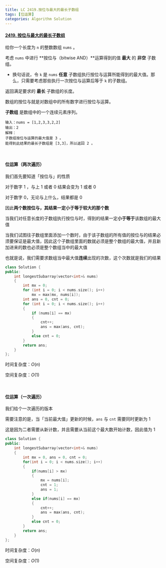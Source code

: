 ```yaml
---
title: LC 2419.按位与最大的最长子数组
tags: [位运算]
categories: Algorithm Solution
---
```


#### [2419. 按位与最大的最长子数组](https://leetcode.cn/problems/longest-subarray-with-maximum-bitwise-and/)

给你一个长度为 `n` 的整数数组 `nums` 。

考虑 `nums` 中进行 **按位与（bitwise AND）**运算得到的值 **最大** 的 **非空** 子数组。

- 换句话说，令 `k` 是 `nums` **任意** 子数组执行按位与运算所能得到的最大值。那么，只需要考虑那些执行一次按位与运算后等于 `k` 的子数组。

返回满足要求的 **最长** 子数组的长度。

数组的按位与就是对数组中的所有数字进行按位与运算。

**子数组** 是数组中的一个连续元素序列。

```
输入：nums = [1,2,3,3,2,2]
输出：2
解释：
子数组按位与运算的最大值是 3 。
能得到此结果的最长子数组是 [3,3]，所以返回 2 。
```

​	 

#### 位运算（两次遍历）

我们首先要知道「按位与」的性质

对于数字 1 ，与上 1 或者 0 结果会变为 1 或者 0

对于数字 0，无论与上什么，结果都是 0

因此**两个数按位与，其结果一定小于等于较大的那个数**

当我们对任意长度的子数组执行按位与时，得到的结果一定**小于等于**该数组的最大值

当我们试图往子数组里面添加一个数时，由于该子数组的所有值的按位与的结果必须要保证是最大值，因此这个子数组里面的数就必须是整个数组的最大值，并且新加进来的数也必须是整个数组当中的最大值

也就是说，我们需要求数组当中最大值**连续**出现的次数，这个次数就是我们的结果

```cpp
class Solution {
public:
	int longestSubarray(vector<int>& nums)
	{
		int mx = 0;
		for (int i = 0; i < nums.size(); i++)
			mx = max(mx, nums[i]);
		int ans = 0, cnt = 0;
		for (int i = 0; i < nums.size(); i++)
		{
			if (nums[i] == mx)
			{
				cnt++;
				ans = max(ans, cnt);
			}
            else cnt = 0;
		}
		return ans;
	}
};
```

时间复杂度：$O(n)$ 

空间复杂度：$O(1)$ 

​	 

#### 位运算（一次遍历）

我们给个一次遍历的版本

需要注意的是，当「当前最大值」更新的时候，`ans` 与 `cnt` 需要同时更新为 1 

这是因为二者需要从新计数，并且需要从当前这个最大数开始计数，因此值为 1

```cpp
class Solution {
public:
	int longestSubarray(vector<int>& nums)
	{
		int mx = 0, ans = 0, cnt = 0;
        for(int i = 0; i < nums.size(); i++)
        {
            if(nums[i] > mx)
            {
                mx = nums[i];
                cnt = 1;
                ans = 1;
            }
            else if(nums[i] == mx)
            {
                cnt++;
                ans = max(ans, cnt);
            }
            else cnt = 0;
        }
        return ans;
	}
};
```

时间复杂度：$O(n)$ 

空间复杂度：$O(1)$ 